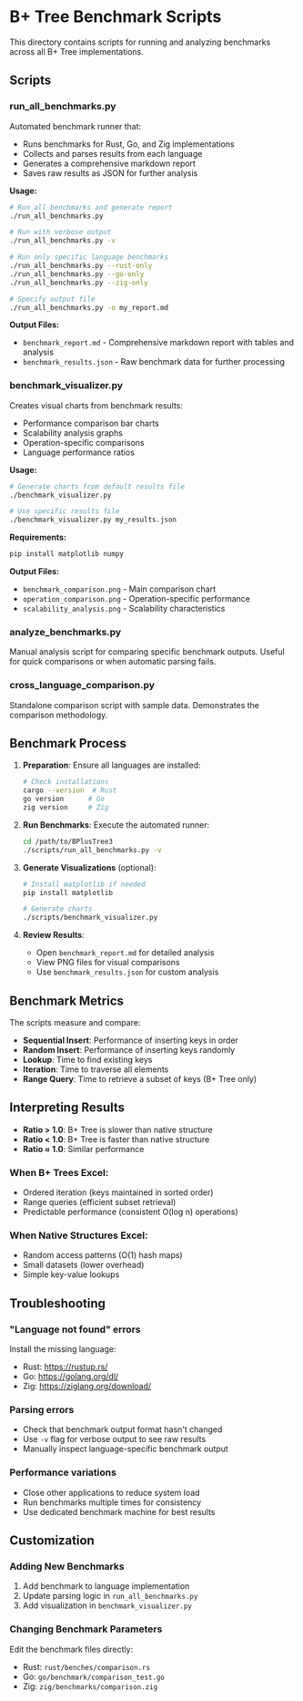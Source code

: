 # B+ Tree Benchmark Scripts

This directory contains scripts for running and analyzing benchmarks across all B+ Tree implementations.

## Scripts

### run_all_benchmarks.py
Automated benchmark runner that:
- Runs benchmarks for Rust, Go, and Zig implementations
- Collects and parses results from each language
- Generates a comprehensive markdown report
- Saves raw results as JSON for further analysis

**Usage:**
```bash
# Run all benchmarks and generate report
./run_all_benchmarks.py

# Run with verbose output
./run_all_benchmarks.py -v

# Run only specific language benchmarks
./run_all_benchmarks.py --rust-only
./run_all_benchmarks.py --go-only
./run_all_benchmarks.py --zig-only

# Specify output file
./run_all_benchmarks.py -o my_report.md
```

**Output Files:**
- `benchmark_report.md` - Comprehensive markdown report with tables and analysis
- `benchmark_results.json` - Raw benchmark data for further processing

### benchmark_visualizer.py
Creates visual charts from benchmark results:
- Performance comparison bar charts
- Scalability analysis graphs
- Operation-specific comparisons
- Language performance ratios

**Usage:**
```bash
# Generate charts from default results file
./benchmark_visualizer.py

# Use specific results file
./benchmark_visualizer.py my_results.json
```

**Requirements:**
```bash
pip install matplotlib numpy
```

**Output Files:**
- `benchmark_comparison.png` - Main comparison chart
- `operation_comparison.png` - Operation-specific performance
- `scalability_analysis.png` - Scalability characteristics

### analyze_benchmarks.py
Manual analysis script for comparing specific benchmark outputs.
Useful for quick comparisons or when automatic parsing fails.

### cross_language_comparison.py
Standalone comparison script with sample data.
Demonstrates the comparison methodology.

## Benchmark Process

1. **Preparation**: Ensure all languages are installed:
   ```bash
   # Check installations
   cargo --version  # Rust
   go version      # Go
   zig version     # Zig
   ```

2. **Run Benchmarks**: Execute the automated runner:
   ```bash
   cd /path/to/BPlusTree3
   ./scripts/run_all_benchmarks.py -v
   ```

3. **Generate Visualizations** (optional):
   ```bash
   # Install matplotlib if needed
   pip install matplotlib
   
   # Generate charts
   ./scripts/benchmark_visualizer.py
   ```

4. **Review Results**:
   - Open `benchmark_report.md` for detailed analysis
   - View PNG files for visual comparisons
   - Use `benchmark_results.json` for custom analysis

## Benchmark Metrics

The scripts measure and compare:
- **Sequential Insert**: Performance of inserting keys in order
- **Random Insert**: Performance of inserting keys randomly
- **Lookup**: Time to find existing keys
- **Iteration**: Time to traverse all elements
- **Range Query**: Time to retrieve a subset of keys (B+ Tree only)

## Interpreting Results

- **Ratio > 1.0**: B+ Tree is slower than native structure
- **Ratio < 1.0**: B+ Tree is faster than native structure
- **Ratio ≈ 1.0**: Similar performance

### When B+ Trees Excel:
- Ordered iteration (keys maintained in sorted order)
- Range queries (efficient subset retrieval)
- Predictable performance (consistent O(log n) operations)

### When Native Structures Excel:
- Random access patterns (O(1) hash maps)
- Small datasets (lower overhead)
- Simple key-value lookups

## Troubleshooting

### "Language not found" errors
Install the missing language:
- Rust: https://rustup.rs/
- Go: https://golang.org/dl/
- Zig: https://ziglang.org/download/

### Parsing errors
- Check that benchmark output format hasn't changed
- Use `-v` flag for verbose output to see raw results
- Manually inspect language-specific benchmark output

### Performance variations
- Close other applications to reduce system load
- Run benchmarks multiple times for consistency
- Use dedicated benchmark machine for best results

## Customization

### Adding New Benchmarks
1. Add benchmark to language implementation
2. Update parsing logic in `run_all_benchmarks.py`
3. Add visualization in `benchmark_visualizer.py`

### Changing Benchmark Parameters
Edit the benchmark files directly:
- Rust: `rust/benches/comparison.rs`
- Go: `go/benchmark/comparison_test.go`
- Zig: `zig/benchmarks/comparison.zig`